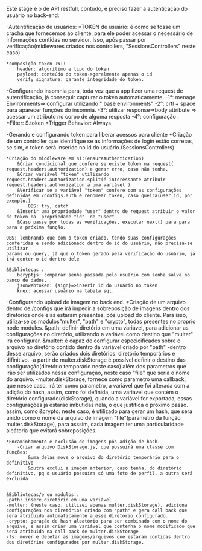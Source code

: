 Este stage é o de API restfull, contudo, é preciso fazer a autenticação do usuário no back-end:

-Autentificação de usuários:
    *TOKEN de usuário: 
        é como se fosse um crachá que fornecemos ao cliente, para ele poder acessar o necessário de informações contidas no servidor. Isso, após passar por verificação(midlewares criados nos controllers, "SessionsControllers" neste caso)
    
    *composição token JWT:
        header: algorítimo e tipo do token
        payload: conteúdo do token->geralmente apenas o id
        verify signature: garante integridade do token.

-Configurando insomnia para, toda vez que a app fizer uma request de autentificação, já conseguir capturar o token automaticamente.
    -1°: menage Environments=> configurar utilizando " base environments"
    -2°: crtl + space para aparecer funções do insomnia.
    -3°: utilizar response=>body attribute   => acessar um atributo no corpo de alguma resposta
    -4°: configuração : 
        *Filter: $.token
        *Trigger Behavior: Always


-Gerando e configurando token para liberar acessos para cliente
    *Criação de um controller que identifique se as informações de login estão corretas, se sim, o token será inserido no id do usuário.(SessionsControllers)
       
    *Criação do middleware em sí:(ensureAuthentication)
        &Criar condicional que confere se existe token na request( request.headers.authorization) e gerar erro, caso não tenha.
        &Criar variável "token" utilizando   request.headers.authorization.split(é interessante atribuir request.headers.authorization a uma variável )
        &Verificar se a variável "token" confere com as configurações definidas em /configs.auth e renomear token, caso queira(user_id, por exemplo.)
            OBS: try, catch
        &Inserir uma propriedade "user" dentro de request atribuir o valor de token na  propriedade "id"  de "user"
        &Caso passe por todas as verificações, executar next() para para para a próxima função.

    OBS: lembrando que com o token criado, tendo suas configurações conferidas e sendo adicionado dentro do id do usuário, não precisa-se utilizar 
    params ou query, já que o token gerado pela verificação do usuário, já irá conter o id dentro dele

    &Bibliotecas : 
        bcryptjs: comparar senha passada pelo usuário com senha salva no banco de dados.
        jsonwebtoken: {sign}=>inserir id do usuário no token
        knex: acessar usuário na tabela sql.


-Configurando upload de imagem no back end.
    *Criação de um arquivo dentro de /configs que irá impedir a sobreposição de imagens dentro dos diretórios onde elas estaram presentes, pós upload do cliente. 
        Para isso, utiliza-se os modulos"multer", "path" e "crypto", todas presentes no proprio node modules.
            &path: definir diretório em uma variável, para adicionar as configurações no diretório, utilizando a variável como destino que "multer" irá configurar.
            &multer: é capaz de configurar especicificades sobre o arquivo no diretório contido dentro da variável criado por "path"
                -dentro desse arquivo, serão criados dois diretórios: diretório temporários e difinitivo.
                -a partir de multer.diskStorage é possível definir o destino das configuração(diretório temporário neste caso)  além dos parametros que irão ser utilizados nessa configuração, neste caso "file" que seria o nome do arquivo.
                -multer.diskStorage, fornece como parametro uma callback, que nesse caso, irá ter como parametro, a variável que foi alterada com a adição do hash, assim, como foi definida, uma variável que contém o diretório configurado(diskStorage), quando a variável for exportada, essas configurações já estarão imbutidas nela, o que justifica o próximo passo.
                assim, como 
            &crypto: neste caso, é utilizado para gerar um hash, que será unido como o nome da arquivo de imagem "file"(parametro da função multer.diskStorage), para asssim, cada imagem ter uma particularidade aleátoria que evitará sobreposições.

    *Encaminhamento e exclusão de imagens pós adição de hash.
        -Criar arquivo DiskStorage.js, que possuirá uma classe com funções:
            &uma delas move o arquivo do diretório temporário para o definitivo
            &outra exclui a imagem anterior, caso tenha, do diretório definitivo, pq o usuário possuíra só uma foto de perfil, a outra será excluida
            

    &Bibliotecas/e ou modulos :
    -path: insere diretório em uma variável
    -multer: (neste caso, utilizei apenas multer.diskStorage). adiciona configurações nos diretórios criado com "path" e gera call back que será atribuida automaticamente a esse diretório configurado.
    -crypto: geração de hash aleatório para ser combinado com o nome do arquivo, e assim criar uma variável que contenha o nome modificado que será atribuida na call back de multer.diskStorage
    -fs: mover e deletar as imagens/arquivos que estaram contidas dentro dos diretórios configurados por multer.diskStorage.


 





    
        


     


        





